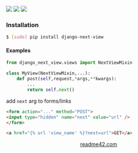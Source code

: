 <!--
https://readme42.com
-->


[![](https://img.shields.io/pypi/v/django-next-view.svg?maxAge=3600)](https://pypi.org/project/django-next-view/)
[![](https://img.shields.io/badge/License-Unlicense-blue.svg?longCache=True)](https://unlicense.org/)
[![](https://github.com/andrewp-as-is/django-next-view.py/workflows/tests42/badge.svg)](https://github.com/andrewp-as-is/django-next-view.py/actions)

### Installation
```bash
$ [sudo] pip install django-next-view
```

#### Examples
```python
from django_next_view.views import NextViewMixin

class MyView(NextViewMixin,...):
    def post(self,request,*args,**kwargs):
        ...
        return self.next()
```

add `next` arg to forms/links
```html
<form action="..." method="POST">
<input type="hidden" name="next" value="url" />
</form>

<a href="{% url 'view_name' %}?next=url">GET</a>
```

<p align="center">
    <a href="https://readme42.com/">readme42.com</a>
</p>